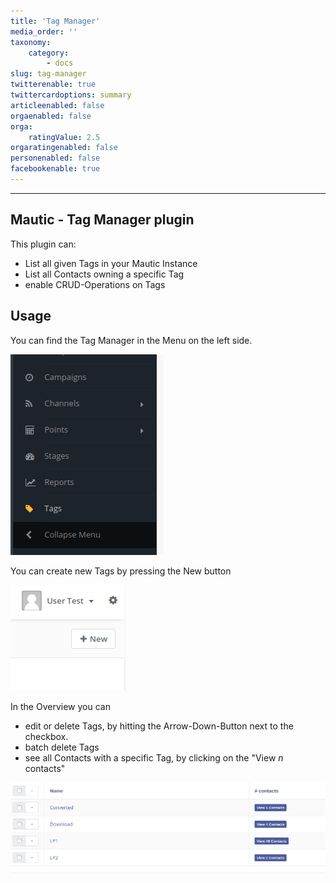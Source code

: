 ```yaml
---
title: 'Tag Manager'
media_order: ''
taxonomy:
    category:
        - docs
slug: tag-manager
twitterenable: true
twittercardoptions: summary
articleenabled: false
orgaenabled: false
orga:
    ratingValue: 2.5
orgaratingenabled: false
personenabled: false
facebookenable: true
---
```


-----------

## Mautic - Tag Manager plugin

This plugin can:
 * List all given Tags in your Mautic Instance
 * List all Contacts owning a specific Tag
 * enable CRUD-Operations on Tags

## Usage
You can find the Tag Manager in the Menu on the left side.

![Position of Tag Manager Menu-Button](.docs.en_images/menu_icon.png)

You can create new Tags by pressing the New button
 
![Creating Tag](.docs.en_images/create_tag.png)

In the Overview you can 
 * edit or delete Tags, by hitting the Arrow-Down-Button next to the checkbox.
 * batch delete Tags
 * see all Contacts with a specific Tag, by clicking on the "View _n_ contacts"

![Overview of Tags](.docs.en_images/overview.png)
